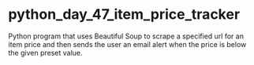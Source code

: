 # python_day_47_item_price_tracker

Python program that uses Beautiful Soup to scrape a specified url for an item price and then sends the user an email alert when the price is below the given preset value.
